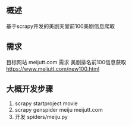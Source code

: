 ## 概述
基于scrapy开发的美剧天堂前100美剧信息爬取
## 需求
目标网站 meijutt.com
需求 美剧排名前100信息获取 https://www.meijutt.com/new100.html
## 大概开发步骤
1. scrapy startproject movie
2. scrapy genspider meiju meijutt.com
3. 开发 spiders/meiju.py
